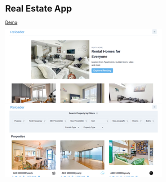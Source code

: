 # Real Estate App

[Demo](https://reloader-real-estate.vercel.app/)

![Real Estate](https://github.com/kosi2109/real-estate/blob/main/assets/screenshoot/ss1.png)
![Real Estate](https://github.com/kosi2109/real-estate/blob/main/assets/screenshoot/ss2.png)
